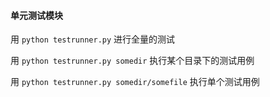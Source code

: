 #### 单元测试模块

用 `python testrunner.py` 进行全量的测试

用 `python testrunner.py somedir` 执行某个目录下的测试用例

用 `python testrunner.py somedir/somefile` 执行单个测试用例
